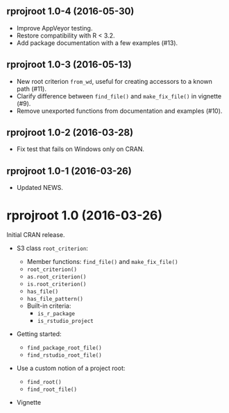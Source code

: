 ## rprojroot 1.0-4 (2016-05-30)

- Improve AppVeyor testing.
- Restore compatibility with R < 3.2.
- Add package documentation with a few examples (#13).


## rprojroot 1.0-3 (2016-05-13)

- New root criterion `from_wd`, useful for creating accessors to a known path (#11).
- Clarify difference between `find_file()` and `make_fix_file()` in vignette (#9).
- Remove unexported functions from documentation and examples (#10).


## rprojroot 1.0-2 (2016-03-28)

- Fix test that fails on Windows only on CRAN.


## rprojroot 1.0-1 (2016-03-26)

- Updated NEWS.


# rprojroot 1.0 (2016-03-26)

Initial CRAN release.

- S3 class `root_criterion`:
    - Member functions: `find_file()` and `make_fix_file()`
    - `root_criterion()`
    - `as.root_criterion()`
    - `is.root_criterion()`
    - `has_file()`
    - `has_file_pattern()`
    - Built-in criteria:
        - `is_r_package`
        - `is_rstudio_project`

- Getting started:
    - `find_package_root_file()`
    - `find_rstudio_root_file()`

- Use a custom notion of a project root:
    - `find_root()`
    - `find_root_file()`

- Vignette
